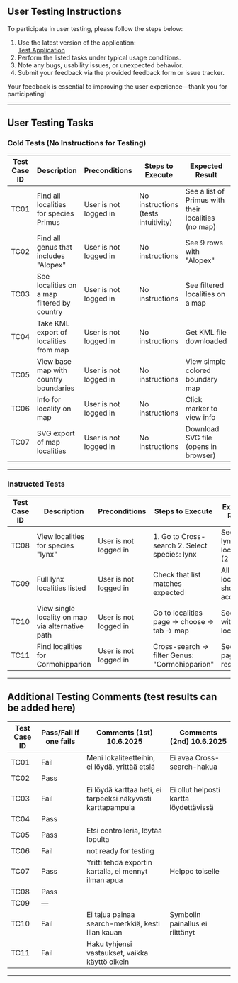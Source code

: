 ## User Testing Instructions

To participate in user testing, please follow the steps below:

1. Use the latest version of the application:  
   [Test Application](https://nowdb-frontend-nowdatabase.ext.ocp-test-0.k8s.it.helsinki.fi/)
2. Perform the listed tasks under typical usage conditions.
3. Note any bugs, usability issues, or unexpected behavior.
4. Submit your feedback via the provided feedback form or issue tracker.

Your feedback is essential to improving the user experience—thank you for participating!

---

## User Testing Tasks

### Cold Tests (No Instructions for Testing)


| Test Case ID | Description | Preconditions | Steps to Execute | Expected Result | 
|--------------|-------------|---------------|------------------|------------------|
| TC01 | Find all localities for species Primus | User is not logged in | No instructions (tests intuitivity) | See a list of Primus with their localities (no map) |
| TC02 | Find all genus that includes "Alopex" | User is not logged in | No instructions | See 9 rows with "Alopex" | 
| TC03 | See localities on a map filtered by country | User is not logged in | No instructions | See filtered localities on a map | 
| TC04 | Take KML export of localities from map | User is not logged in | No instructions | Get KML file downloaded | 
| TC05 | View base map with country boundaries | User is not logged in | No instructions | View simple colored boundary map | 
| TC06 | Info for locality on map | User is not logged in | No instructions | Click marker to view info |
| TC07 | SVG export of map localities | User is not logged in | No instructions | Download SVG file (opens in browser) | 

---

### Instructed Tests


| Test Case ID | Description | Preconditions | Steps to Execute | Expected Result | 
|--------------|-------------|---------------|------------------|------------------|
| TC08 | View localities for species "lynx" | User is not logged in | 1. Go to Cross-search 2. Select species: lynx | See list of lynx localities (2 pages) | 
| TC09 | Full lynx localities listed | User is not logged in | Check that list matches expected | All localities shown accurately | 
| TC10 | View single locality on map via alternative path | User is not logged in | Go to localities page → choose → tab → map | See map with one locality | 
| TC11 | Find localities for Cormohipparion | User is not logged in | Cross-search → filter Genus: "Cormohipparion" | See 3 pages of results | 

---

## Additional Testing Comments (test results can be added here)


| Test Case ID | Pass/Fail if one fails | Comments (1st) 10.6.2025 | Comments (2nd) 10.6.2025 |
|--------------|------------------|----------------------|------------------|
| TC01 | Fail | Meni lokaliteetteihin, ei löydä, yrittää etsiä | Ei avaa Cross-search-hakua |
| TC02 | Pass | | |
| TC03 | Fail | Ei löydä karttaa heti, ei tarpeeksi näkyvästi karttapampula | Ei ollut helposti kartta löydettävissä |
| TC04 | Pass | | |
| TC05 | Pass | Etsi controlleria, löytää lopulta | |
| TC06 | Fail | not ready for testing | |
| TC07 | Pass | Yritti tehdä exportin kartalla, ei mennyt ilman apua | Helppo toiselle |
| TC08 | Pass | | |
| TC09 | — | | |
| TC10 | Fail | Ei tajua painaa search-merkkiä, kesti liian kauan | Symbolin painallus ei riittänyt |
| TC11 | Fail | Haku tyhjensi vastaukset, vaikka käyttö oikein | |

---

